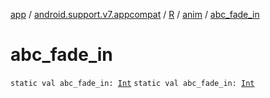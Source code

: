 [app](../../../index.md) / [android.support.v7.appcompat](../../index.md) / [R](../index.md) / [anim](index.md) / [abc_fade_in](./abc_fade_in.md)

# abc_fade_in

`static val abc_fade_in: `[`Int`](https://kotlinlang.org/api/latest/jvm/stdlib/kotlin/-int/index.html)
`static val abc_fade_in: `[`Int`](https://kotlinlang.org/api/latest/jvm/stdlib/kotlin/-int/index.html)